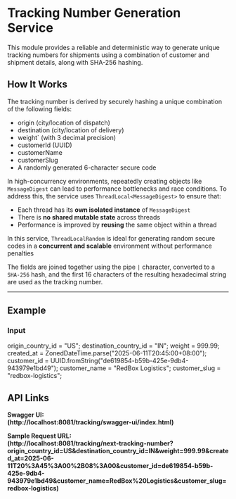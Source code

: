 
# Tracking Number Generation Service

This module provides a reliable and deterministic way to generate unique tracking numbers for shipments using a combination of customer and shipment details, along with SHA-256 hashing.

## How It Works

The tracking number is derived by securely hashing a unique combination of the following fields:

- origin (city/location of dispatch)
- destination (city/location of delivery)
- weight` (with 3 decimal precision)
- customerId (UUID)
- customerName
- customerSlug
- A randomly generated 6-character secure code

In high-concurrency environments, repeatedly creating objects like `MessageDigest` can lead to performance bottlenecks and race conditions. To address this, the service uses `ThreadLocal<MessageDigest>` to ensure that:

- Each thread has its **own isolated instance** of `MessageDigest`
- There is **no shared mutable state** across threads
- Performance is improved by **reusing** the same object within a thread

In this service, `ThreadLocalRandom` is ideal for generating random secure codes in a **concurrent and scalable** environment without performance penalties

The fields are joined together using the pipe `|` character, converted to a `SHA-256` hash, and the first 16 characters of the resulting hexadecimal string are used as the tracking number.

---

## Example

### Input
origin_country_id = "US";
destination_country_id = "IN";
weight = 999.99;
created_at = ZonedDateTime.parse("2025-06-11T20:45:00+08:00");
customer_id = UUID.fromString("de619854-b59b-425e-9db4-943979e1bd49");
customer_name = "RedBox Logistics";
customer_slug = "redbox-logistics";

## API Links

**Swagger UI:**  
**(http://localhost:8081/tracking/swagger-ui/index.html)**

**Sample Request URL:**  
**(http://localhost:8081/tracking/next-tracking-number?origin_country_id=US&destination_country_id=IN&weight=999.99&created_at=2025-06-11T20%3A45%3A00%2B08%3A00&customer_id=de619854-b59b-425e-9db4-943979e1bd49&customer_name=RedBox%20Logistics&customer_slug=redbox-logistics)**



